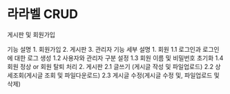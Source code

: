 <h1> 라라벨 CRUD</h1>
<p>게시판 및 회원가입</p>
<p> 
    기능 설명
    1. 회원가입
    2. 게시판
    3. 관리자
    기능 세부 설명
    1. 회원
    1.1 로그인과 로그인에 대한 로그 생성
    1.2 사용자와 관리자 구분 설정
    1.3 회원 이름 및 비밀번호 초기화
    1.4 회원 정상 or 회원 탈퇴 처리
    2. 게시판
    2.1 글쓰기 (게시글 작성 및 파일업로드)
    2.2 상세조회(게시글 조회 및 파일다운로드)
    2.3 게시글 수정(게시글 수정 및, 파일업로드 및 삭제)
</p>
